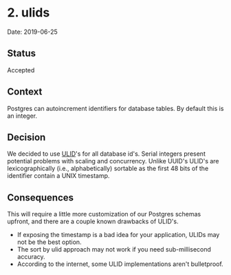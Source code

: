 # 2. ulids

Date: 2019-06-25

## Status

Accepted

## Context

Postgres can autoincrement identifiers for database tables. By default this is an integer. 

## Decision

We decided to use [ULID](https://github.com/ulid/spec)'s for all database id's.  Serial integers present potential problems with scaling and concurrency. Unlike UUID's ULID's are lexicographically (i.e., alphabetically) sortable as the first 48 bits of the identifier contain a UNIX timestamp.

## Consequences

This will require a little more customization of our Postgres schemas upfront, and there are a couple known drawbacks of ULID's.
 - If exposing the timestamp is a bad idea for your application, ULIDs may not be the best option.
 - The sort by ulid approach may not work if you need sub-millisecond accuracy.
 - According to the internet, some ULID implementations aren't bulletproof.
